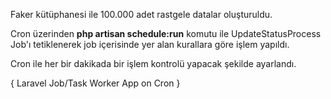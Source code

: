 Faker kütüphanesi ile 100.000 adet rastgele datalar oluşturuldu.

Cron üzerinden <b>php artisan schedule:run</b> komutu ile UpdateStatusProcess Job'ı tetiklenerek job içerisinde yer alan kurallara göre işlem yapıldı.

Cron ile her bir dakikada bir işlem kontrolü yapacak şekilde ayarlandı. 

{ Laravel Job/Task Worker App on Cron }

